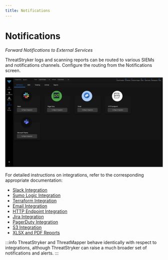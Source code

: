 ```yaml
---
title: Notifications
---
```


# Notifications

*Forward Notifications to External Services*

ThreatStryker logs and scanning reports can be routed to various SIEMs and notifications channels. Configure the routing from the Notifications screen.

![Report Summary](../img/DF_Notification.png)

For detailed instructions on integrations, refer to the corresponding appropriate documentation:

 * [Slack Integration](/docs/integrations/slack)
 * [Sumo Logic Integration](/docs/integrations/sumo-logic)
 * [Terraform Integration](/docs/integrations/terraform)
 * [Email Integration](/docs/integrations/email)
 * [HTTP Endpoint Integration](/docs/integrations/http-endpoint)
 * [Jira Integration](/docs/integrations/jira)
 * [PagerDuty Integration](/docs/integrations/pager-duty)
 * [S3 Integration](/docs/integrations/s3)
 * [XLSX and PDF Reports ](/docs/integrations/xlsx-pdf)


:::info
ThreatStryker and ThreatMapper behave identically with respect to integrations, although ThreatStryker can raise a much broader set of notifications and alerts.
:::



